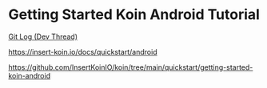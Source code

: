 Getting Started Koin Android Tutorial
=====================================


[Git Log (Dev Thread)](https://github.com/eucalypto/learn/issues/50)

https://insert-koin.io/docs/quickstart/android

https://github.com/InsertKoinIO/koin/tree/main/quickstart/getting-started-koin-android